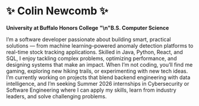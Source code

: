 # ✨ Colin Newcomb ✨

**University at Buffalo Honors College**
**"\n"B.S. Computer Science**

I’m a software developer passionate about building smart, practical solutions — from machine learning–powered anomaly detection platforms to real-time stock tracking applications. Skilled in Java, Python, React, and SQL, I enjoy tackling complex problems, optimizing performance, and designing systems that make an impact. When I’m not coding, you’ll find me gaming, exploring new hiking trails, or experimenting with new tech ideas. I’m currently working on projects that blend backend engineering with data intelligence, and I’m seeking Summer 2026 internships in Cybersecurity or Software Engineering where I can apply my skills, learn from industry leaders, and solve challenging problems.

